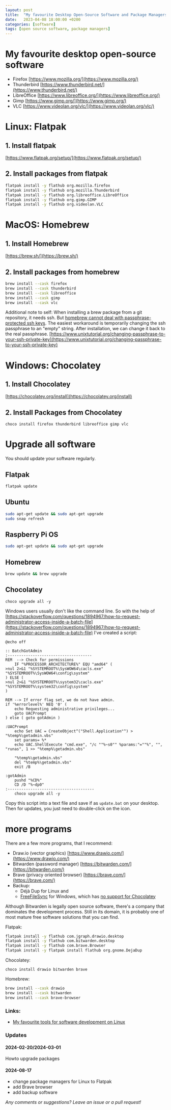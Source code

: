 ```yaml
---
layout: post
title:  "My favourite Desktop Open-Source Software and Package Managers"
date:   2023-04-08 18:00:00 +0200
categories: [software]
tags: [open source software, package managers]
---
```


# My favourite desktop open-source software

* Firefox      [https://www.mozilla.org/](https://www.mozilla.org/)
* Thunderbird  [https://www.thunderbird.net/](https://www.thunderbird.net/)
* LibreOffice  [https://www.libreoffice.org/](https://www.libreoffice.org/)
* Gimp         [https://www.gimp.org/](https://www.gimp.org/)
* VLC          [https://www.videolan.org/vlc/](https://www.videolan.org/vlc/)

# Linux: Flatpak

## 1. Install flatpak

[https://www.flatpak.org/setup/](https://www.flatpak.org/setup/)

## 2. Install packages from flatpak
```bash
flatpak install -y flathub org.mozilla.firefox
flatpak install -y flathub org.mozilla.Thunderbird
flatpak install -y flathub org.libreoffice.LibreOffice
flatpak install -y flathub org.gimp.GIMP
flatpak install -y flathub org.videolan.VLC
```

# MacOS: Homebrew

## 1. Install Homebrew
[https://brew.sh/](https://brew.sh/)

## 2. Install packages from homebrew
```bash
brew install --cask firefox
brew install --cask thunderbird
brew install --cask libreoffice
brew install --cask gimp
brew install --cask vlc
```

Additional note to self:
When installing a brew package from a git repository, it needs ssh.
But [homebrew cannot deal with passphrase-protected ssh keys](https://github.com/Homebrew/brew/issues/6583).
The easiest workaround is temporarily changing the ssh passphrase to an "empty" string.
After installation, we can change it back to the real passphrase.
[https://www.unixtutorial.org/changing-passphrase-to-your-ssh-private-key](https://www.unixtutorial.org/changing-passphrase-to-your-ssh-private-key)

# Windows: Chocolatey

## 1. Install Chocolatey
[https://chocolatey.org/install](https://chocolatey.org/install)

## 2. Install Packages from Chocolatey
```
choco install firefox thunderbird libreoffice gimp vlc
```

# Upgrade all software

You should update your software regularly.

## Flatpak

```bash
flatpak update
```

## Ubuntu

```bash
sudo apt-get update && sudo apt-get upgrade
sudo snap refresh
```


## Raspberry Pi OS

```bash
sudo apt-get update && sudo apt-get upgrade
```

## Homebrew

```bash
brew update && brew upgrade
```

## Chocolatey

```
choco upgrade all -y
```
Windows users usually don't like the command line. 
So with the help of [https://stackoverflow.com/questions/1894967/how-to-request-administrator-access-inside-a-batch-file](https://stackoverflow.com/questions/1894967/how-to-request-administrator-access-inside-a-batch-file) I've created a script:
```
@echo off

:: BatchGotAdmin
:-------------------------------------
REM  --> Check for permissions
    IF "%PROCESSOR_ARCHITECTURE%" EQU "amd64" (
>nul 2>&1 "%SYSTEMROOT%\SysWOW64\cacls.exe" "%SYSTEMROOT%\SysWOW64\config\system"
) ELSE (
>nul 2>&1 "%SYSTEMROOT%\system32\cacls.exe" "%SYSTEMROOT%\system32\config\system"
)

REM --> If error flag set, we do not have admin.
if '%errorlevel%' NEQ '0' (
    echo Requesting administrative privileges...
    goto UACPrompt
) else ( goto gotAdmin )

:UACPrompt
    echo Set UAC = CreateObject^("Shell.Application"^) > "%temp%\getadmin.vbs"
    set params= %*
    echo UAC.ShellExecute "cmd.exe", "/c ""%~s0"" %params:"=""%", "", "runas", 1 >> "%temp%\getadmin.vbs"

    "%temp%\getadmin.vbs"
    del "%temp%\getadmin.vbs"
    exit /B

:gotAdmin
    pushd "%CD%"
    CD /D "%~dp0"
:--------------------------------------    
    choco upgrade all -y
```
Copy this script into a text file and save if as `update.bat` on your desktop. Then for updates, you just need to double-click on the icon.

# more programs
There are a few more programs, that I recommend:

* Draw.io   (vector graphics)   [https://www.drawio.com/](https://www.drawio.com/)
* Bitwarden (password manager)  [https://bitwarden.com/](https://bitwarden.com/)
* Brave (privacy oriented browser) [https://brave.com/](https://brave.com/)
* Backup: 
  * Déjà Dup for Linux and 
  * [FreeFileSync](https://freefilesync.org/) for Windows, which has [no support for Chocolatey](https://freefilesync.org/forum/viewtopic.php?t=10390)

Although Bitwarden is legally open source software, there's a company that dominates the development process.
Still in its domain, it is probably one of most mature free software solutions that you can find.

Flatpak:
```bash
flatpak install -y flathub com.jgraph.drawio.desktop
flatpak install -y flathub com.bitwarden.desktop
flatpak install -y flathub com.brave.Browser
flatpak install -y flatpak install flathub org.gnome.DejaDup
```


Chocolatey:
```
choco install drawio bitwarden brave
```

Homebrew:

```bash
brew install --cask drawio
brew install --cask bitwarden
brew install --cask brave-browser
```

### Links:
* [My favourite tools for software development on Linux](https://joerg-pfruender.github.io/software/2024/08/17/softwarepackages_for_development.html)

### Updates

#### 2024-02-20/2024-03-01

Howto upgrade packages

#### 2024-08-17
* change package managers for Linux to Flatpak
* add Brave browser
* add backup software


*Any comments or suggestions? Leave an issue or a pull request!*